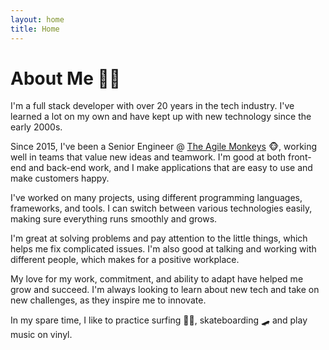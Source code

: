 ```yaml
---
layout: home
title: Home
---
```


# About Me 👨‍💻

I'm a full stack developer with over 20 years in the tech industry. I've learned a lot on my own and have kept up with new technology since the early 2000s.

Since 2015, I've been a Senior Engineer @ [The Agile Monkeys](https://www.theagilemonkeys.com/) 🐵, working well in teams that value new ideas and teamwork. I'm good at both front-end and back-end work, and I make applications that are easy to use and make customers happy.

I've worked on many projects, using different programming languages, frameworks, and tools. I can switch between various technologies easily, making sure everything runs smoothly and grows.

I'm great at solving problems and pay attention to the little things, which helps me fix complicated issues. I'm also good at talking and working with different people, which makes for a positive workplace.

My love for my work, commitment, and ability to adapt have helped me grow and succeed. I'm always looking to learn about new tech and take on new challenges, as they inspire me to innovate.

In my spare time, I like to practice surfing 🏄‍♂️, skateboarding 🛹 and play music on vinyl.
